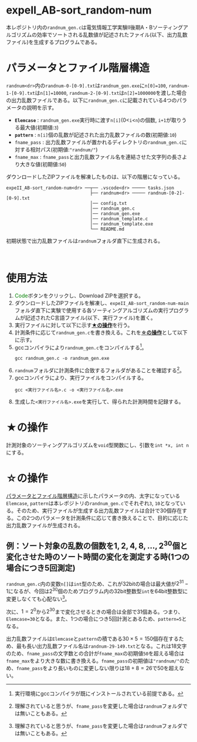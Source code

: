 # expeII_AB-sort_random-num
本レポジトリ内の`randnum_gen.c`は電気情報工学実験Ⅱ後期A・Bソーティングアルゴリズムの効率でソートされる乱数値が記述されたファイル(以下、出力乱数ファイル)を生成するプログラムである。

# パラメータとファイル階層構造
`randnum<dr>`内の`randnum-0-[0-9].txt`は`randnum_gen.exe`に`n[0]=100`, `randnum-1-[0-9].txt`は`n[1]=10000`, `randnum-2-[0-9].txt`は`n[2]=1000000`を渡した場合の出力乱数ファイルである。以下に`randnum_gen.c`に記載されている4つのパラメータの説明を示す。
​
- **`Elemcase`** : `randnum_gen.exe`実行時に渡す`n[i]`(0<`i`<`n`)の個数, `i+1`が取りうる最大値(初期値:`3`)
- **`pattern`** : `n[i]`個の乱数が記述された出力乱数ファイルの数(初期値:`10`)
- `fname_pass` : 出力乱数ファイルが置かれるディレクトリの`randnum_gen.c`に対する相対パス(初期値:`"randnum/"`)
- `fname_max` : `fname_pass`と出力乱数ファイル名を連結させた文字列の長さより大きな値(初期値:`50`)

ダウンロードしたZIPファイルを解凍したものは、以下の階層になっている。
​
```
expeII_AB-sort_random-num<dr> ──┬── .vscode<dr> ───── tasks.json
                                ├── randnum<dr> ───── randnum-[0-2]-[0-9].txt
                                │── config.txt
                                │── randnum_gen.c
                                │── randnum_gen.exe
                                │── randnum_template.c
                                │── randnum_template.exe
                                └── README.md
```

初期状態で出力乱数ファイルは`randnum`フォルダ直下に生成される。

​
# 使用方法
1. <span style="color: green; ">Code</span>ボタンをクリックし、Download ZIPを選択する。
1. ダウンロードしたZIPファイルを解凍し、`expeII_AB-sort_random-num-main`フォルダ直下に実験で使用する各ソーティングアルゴリズムの実行プログラムが記述されたC言語ファイル(以下、実行ファイル)を置く。
1. 実行ファイルに対して以下に示す[**★の操作**](#★の操作)を行う。
1. 計測条件に応じて`randnum_gen.c`を書き換える。これを[**☆の操作**](#☆の操作)として以下に示す。
1. gccコンパイラにより`randnum_gen.c`をコンパイルする[^1]。
    ```
    gcc randnum_gen.c -o randnum_gen.exe
    ```
1. `randnum`フォルダに計測条件に合致するフォルダがあることを確認する[^2]。
1. gccコンパイラにより、実行ファイルをコンパイルする。
    ```
    gcc <実行ファイル名>.c -o <実行ファイル名>.exe
    ```
1. 生成した`<実行ファイル名>.exe`を実行して、得られた計測時間を記録する。
​

# ★の操作
計測対象のソーティングアルゴリズムを`void`型関数にし、引数を`int *x, int n`にする。



# ☆の操作
[パラメータとファイル階層構造](#パラメータとファイル階層構造)に示したパラメータの内、太字になっている`Elemcase`, `pattern`は本レポジトリの`randnum_gen.c`でそれぞれ`3`, `10`となっている。そのため、実行ファイルが生成する出力乱数ファイルは合計で30個存在する。この2つのパラメータを計測条件に応じて書き換えることで、目的に応じた出力乱数ファイルが生成される。

## 例：ソート対象の乱数の個数を$1, 2, 4, 8, \ldots , 2^{30}$個と変化させた時のソート時間の変化を測定する時(1つの場合につき5回測定)

`randnum_gen.c`内の変数`n[]`は`int`型のため、これが32bitの場合は最大値が$2^{31}-1$になるが、今回は$2^{30}$個のためプログラム内の32bit整数型`int`を64bit整数型に変更しなくても心配ない[^2]。

次に、$1=2^0$から$2^{30}$まで変化させるときの場合は全部で31個ある。つまり、`Elemcase=30`となる。また、1つの場合につき5回計測とあるため、`pattern=5`となる。

出力乱数ファイルは`Elemcase`と`pattern`の積である$30×5=150$個存在するため、最も長い出力乱数ファイル名は`randnum-29-149.txt`となる。これは18文字のため、`fname_pass`の文字数との合計が`fname_max`の初期値`50`を超える場合は`fname_max`をより大きな数に書き換える。`fname_pass`の初期値は`"randnum/"`のため、`fname_pass`をより長いものに変更しない限りは$18+8=26$で50を超えない。


[^1]:実行環境にgccコンパイラが既にインストールされている前提である。
[^2]:理解されていると思うが、`fname_pass`を変更した場合は`randnum`フォルダでは無いこともある。
[^3]:詳細は[このサイト](https://marycore.jp/prog/c-lang/data-type-min-max-values/)を参照していただきたい。